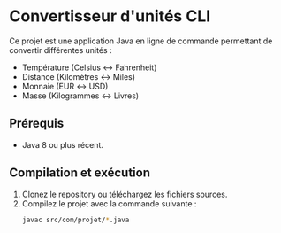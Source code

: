 # Convertisseur d'unités CLI

Ce projet est une application Java en ligne de commande permettant de convertir différentes unités :
- Température (Celsius ↔ Fahrenheit)
- Distance (Kilomètres ↔ Miles)
- Monnaie (EUR ↔ USD)
- Masse (Kilogrammes ↔ Livres)

## Prérequis

- Java 8 ou plus récent.

## Compilation et exécution

1. Clonez le repository ou téléchargez les fichiers sources.
2. Compilez le projet avec la commande suivante :
   ```bash
   javac src/com/projet/*.java
